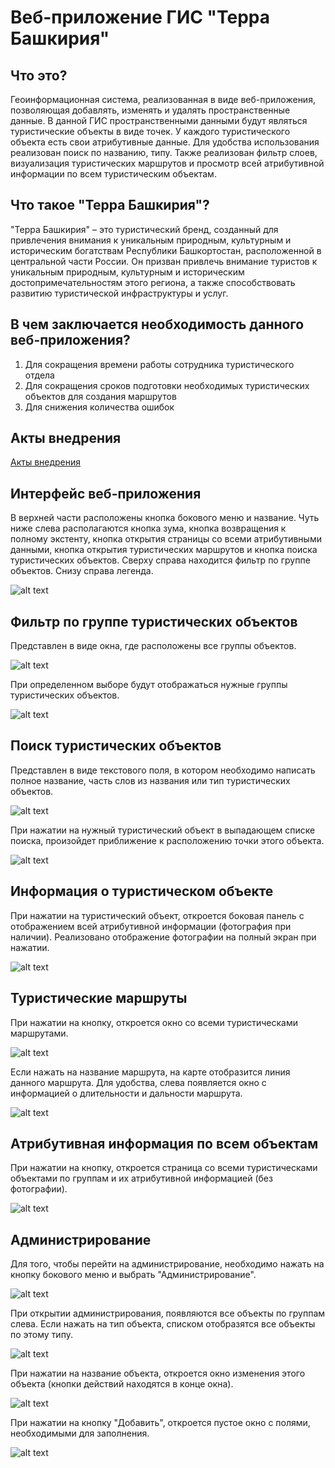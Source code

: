 # Веб-приложение ГИС "Терра Башкирия"
## Что это?
Геоинформационная система, реализованная в виде веб-приложения, позволяющая добавлять, изменять и удалять пространственные данные. В данной ГИС пространственными данными будут являться туристические объекты в виде точек. У каждого туристического объекта есть свои атрибутивные данные. Для удобства использования реализован поиск по названию, типу. Также реализован фильтр слоев, визуализация туристических маршрутов и просмотр всей атрибутивной информации по всем туристическим объектам.
## Что такое "Терра Башкирия"?
"Терра Башкирия" – это туристический бренд, созданный для привлечения внимания к уникальным природным, культурным и историческим богатствам Республики Башкортостан, расположенной в центральной части России. Он призван
привлечь внимание туристов к уникальным природным, культурным и историческим достопримечательностям этого региона, а также способствовать развитию туристической инфраструктуры и услуг.
## В чем заключается необходимость данного веб-приложения?
1. Для сокращения времени работы сотрудника туристического отдела
2. Для сокращения сроков подготовки необходимых туристических объектов для создания маршрутов
3. Для снижения количества ошибок
## Акты внедрения
[Акты внедрения](https://drive.google.com/file/d/1nAw8wuyORyDWR6J0VnvFX8p_GseNTvQK/view?usp=drive_link)
## Интерфейс веб-приложения
В верхней части расположены кнопка бокового меню и название. Чуть ниже слева располагаются кнопка зума, кнопка возвращения к полному экстенту, кнопка открытия страницы со всеми атрибутивными данными, кнопка открытия туристических маршрутов и кнопка поиска туристических объектов. Сверху справа находится фильтр по группе объектов. Снизу справа легенда.

![alt text](https://i.postimg.cc/7L8TZcVM/image.png)

## Фильтр по группе туристических объектов
Представлен в виде окна, где расположены все группы объектов.

![alt text](https://i.postimg.cc/BQP6Ppty/image1.png)

При определенном выборе будут отображаться нужные группы туристических объектов.

![alt text](https://i.postimg.cc/YCzhtxXF/image11.png)

## Поиск туристических объектов
Представлен в виде текстового поля, в котором необходимо написать полное название, часть слов из названия или тип туристических объектов.

![alt text](https://i.postimg.cc/KjM2j9Qp/image3.png)

При нажатии на нужный туристический объект в выпадающем списке поиска, произойдет приближение к расположению точки этого объекта.

![alt text](https://i.postimg.cc/SxxJNMHt/image12.png)

## Информация о туристическом объекте

При нажатии на туристический объект, откроется боковая панель с отображением всей атрибутивной информации (фотография при наличии). Реализовано отображение фотографии на полный экран при нажатии.

![alt text](https://i.postimg.cc/JhSm8V5R/image4.png)

## Туристические маршруты

При нажатии на кнопку, откроется окно со всеми туристическами маршрутами.

![alt text](https://i.postimg.cc/sf4F6Zqg/image5.png)

Если нажать на название маршрута, на карте отобразится линия данного маршрута. Для удобства, слева появляется окно с информацией о длительности и дальности маршрута.

![alt text](https://i.postimg.cc/pTQS6g0Y/image6.png)

## Атрибутивная информация по всем объектам

При нажатии на кнопку, откроется страница со всеми туристическами объектами по группам и их атрибутивной информацией (без фотографии).

![alt text](https://i.postimg.cc/vZpSHQkr/image7.png)

## Администрирование

Для того, чтобы перейти на администрирование, необходимо нажать на кнопку бокового меню и выбрать "Администрирование".

![alt text](https://i.postimg.cc/WpW81NJ8/image8.png)

При открытии администрирования, появляются все объекты по группам слева. Если нажать на тип объекта, списком отобразятся все объекты по этому типу.

![alt text](https://i.postimg.cc/76WGJMT2/image13.png)

При нажатии на название объекта, откроется окно изменения этого объекта (кнопки действий находятся в конце окна).

![alt text](https://i.postimg.cc/TP0mN0Vc/image9.png)

При нажатии на кнопку "Добавить", откроется пустое окно с полями, необходимыми для заполнения.

![alt text](https://i.postimg.cc/Hk47jzPh/image10.png)
